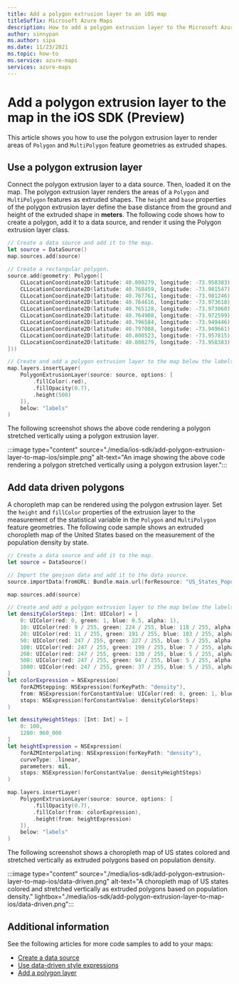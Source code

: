 ```yaml
---
title: Add a polygon extrusion layer to an iOS map
titleSuffix: Microsoft Azure Maps
description: How to add a polygon extrusion layer to the Microsoft Azure Maps iOS SDK.
author: sinnypan
ms.author: sipa
ms.date: 11/23/2021
ms.topic: how-to
ms.service: azure-maps
services: azure-maps
---
```


# Add a polygon extrusion layer to the map in the iOS SDK (Preview)

This article shows you how to use the polygon extrusion layer to render areas of `Polygon` and `MultiPolygon` feature geometries as extruded shapes.

## Use a polygon extrusion layer

Connect the polygon extrusion layer to a data source. Then, loaded it on the map. The polygon extrusion layer renders the areas of a `Polygon` and `MultiPolygon` features as extruded shapes. The `height` and `base` properties of the polygon extrusion layer define the base distance from the ground and height of the extruded shape in **meters**. The following code shows how to create a polygon, add it to a data source, and render it using the Polygon extrusion layer class.

```swift
// Create a data source and add it to the map.
let source = DataSource()
map.sources.add(source)

// Create a rectangular polygon.
source.add(geometry: Polygon([
    CLLocationCoordinate2D(latitude: 40.800279, longitude: -73.958383),
    CLLocationCoordinate2D(latitude: 40.768459, longitude: -73.981547),
    CLLocationCoordinate2D(latitude: 40.767761, longitude: -73.981246),
    CLLocationCoordinate2D(latitude: 40.764616, longitude: -73.973618),
    CLLocationCoordinate2D(latitude: 40.765128, longitude: -73.973060),
    CLLocationCoordinate2D(latitude: 40.764908, longitude: -73.972599),
    CLLocationCoordinate2D(latitude: 40.796584, longitude: -73.949446),
    CLLocationCoordinate2D(latitude: 40.797088, longitude: -73.949661),
    CLLocationCoordinate2D(latitude: 40.800523, longitude: -73.957815),
    CLLocationCoordinate2D(latitude: 40.800279, longitude: -73.958383)
]))

// Create and add a polygon extrusion layer to the map below the labels so that they are still readable.
map.layers.insertLayer(
    PolygonExtrusionLayer(source: source, options: [
        .fillColor(.red),
        .fillOpacity(0.7),
        .height(500)
    ]),
    below: "labels"
)
```

The following screenshot shows the above code rendering a polygon stretched vertically using a polygon extrusion layer.

:::image type="content" source="./media/ios-sdk/add-polygon-extrusion-layer-to-map-ios/simple.png" alt-text="An image showing the above code rendering a polygon stretched vertically using a polygon extrusion layer.":::

## Add data driven polygons

A choropleth map can be rendered using the polygon extrusion layer. Set the `height` and `fillColor` properties of the extrusion layer to the measurement of the statistical variable in the `Polygon` and `MultiPolygon` feature geometries. The following code sample shows an extruded choropleth map of the United States based on the measurement of the population density by state.

```swift
// Create a data source and add it to the map.
let source = DataSource()

// Import the geojson data and add it to the data source.
source.importData(fromURL: Bundle.main.url(forResource: "US_States_Population_Density", withExtension: "json")!)

map.sources.add(source)

// Create and add a polygon extrusion layer to the map below the labels so that they are still readable.
let densityColorSteps: [Int: UIColor] = [
    0: UIColor(red: 0, green: 1, blue: 0.5, alpha: 1),
    10: UIColor(red: 9 / 255, green: 224 / 255, blue: 118 / 255, alpha: 1),
    20: UIColor(red: 11 / 255, green: 191 / 255, blue: 103 / 255, alpha: 1),
    50: UIColor(red: 247 / 255, green: 227 / 255, blue: 5 / 255, alpha: 1),
    100: UIColor(red: 247 / 255, green: 199 / 255, blue: 7 / 255, alpha: 1),
    200: UIColor(red: 247 / 255, green: 130 / 255, blue: 5 / 255, alpha: 1),
    500: UIColor(red: 247 / 255, green: 94 / 255, blue: 5 / 255, alpha: 1),
    1000: UIColor(red: 247 / 255, green: 37 / 255, blue: 5 / 255, alpha: 1)
]
let colorExpression = NSExpression(
    forAZMStepping: NSExpression(forKeyPath: "density"),
    from: NSExpression(forConstantValue: UIColor(red: 0, green: 1, blue: 0.5, alpha: 1)),
    stops: NSExpression(forConstantValue: densityColorSteps)
)

let densityHeightSteps: [Int: Int] = [
    0: 100,
    1200: 960_000
]
let heightExpression = NSExpression(
    forAZMInterpolating: NSExpression(forKeyPath: "density"),
    curveType: .linear,
    parameters: nil,
    stops: NSExpression(forConstantValue: densityHeightSteps)
)

map.layers.insertLayer(
    PolygonExtrusionLayer(source: source, options: [
        .fillOpacity(0.7),
        .fillColor(from: colorExpression),
        .height(from: heightExpression)
    ]),
    below: "labels"
)
```

The following screenshot shows a choropleth map of US states colored and stretched vertically as extruded polygons based on population density.

:::image type="content" source="./media/ios-sdk/add-polygon-extrusion-layer-to-map-ios/data-driven.png" alt-text="A choropleth map of US states colored and stretched vertically as extruded polygons based on population density." lightbox="./media/ios-sdk/add-polygon-extrusion-layer-to-map-ios/data-driven.png":::

## Additional information

See the following articles for more code samples to add to your maps:

- [Create a data source](create-data-source-ios-sdk.md)
- [Use data-driven style expressions](data-driven-style-expressions-ios-sdk.md)
- [Add a polygon layer](add-polygon-layer-map-ios.md)
